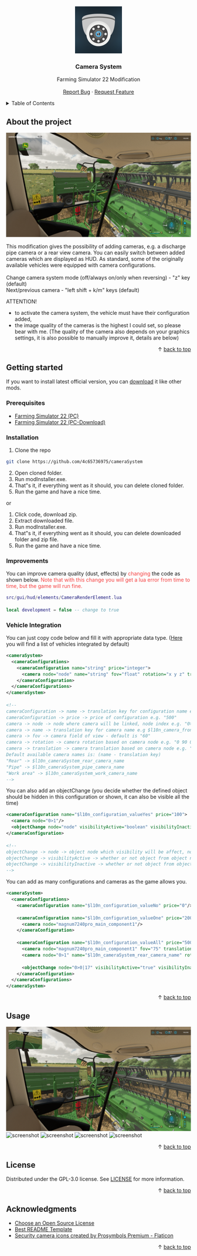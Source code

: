 <div id="top"></div>
<br/>
<div align="center">
  <a href="https://github.com/4c65736975/cameraSystem">
    <img src="screenshots/icon.png" alt="Logo" width="128" height="128">
  </a>
  <h3>Camera System</h3>
  <p>
    Farming Simulator 22 Modification
    <br/>
    <br/>
    <a href="https://github.com/4c65736975/cameraSystem/issues">Report Bug</a>
    ·
    <a href="https://github.com/4c65736975/cameraSystem/issues">Request Feature</a>
  </p>
</div>
<details>
  <summary>Table of Contents</summary>
  <ol>
    <li>
      <a href="#about-the-project">About The Project</a>
    </li>
    <li>
      <a href="#getting-started">Getting Started</a>
      <ul>
        <li>
          <a href="#prerequisites">Prerequisites</a>
        </li>
        <li>
          <a href="#installation">Installation</a>
        </li>
        <li>
          <a href="#improvements">Improvements</a>
        </li>
        <li>
          <a href="#vehicle-integration">Vehicle Integration</a>
        </li>
      </ul>
    </li>
    <li>
      <a href="#usage">Usage</a>
    </li>
    <li>
      <a href="#license">License</a>
    </li>
    <li>
      <a href="#acknowledgments">Acknowledgments</a>
    </li>
  </ol>
</details>

## About the project

<img src="screenshots/screenShot (1).png" alt="screenshot">

This modification gives the possibility of adding cameras, e.g. a discharge pipe camera or a rear view camera. You can easily switch between added cameras which are displayed as HUD.
As standard, some of the originally available vehicles were equipped with camera configurations.
<br/>
<br/>
Change camera system mode (off/always on/only when reversing) - "z" key (default)
<br/>
Next/previous camera - "left shift + k/m" keys (default)

ATTENTION!
- to activate the camera system, the vehicle must have their configuration added,
- the image quality of the cameras is the highest I could set, so please bear with me. (The quality of the camera also depends on your graphics settings, it is also possible to manually improve it, details are below)

<p align="right">&#x2191 <a href="#top">back to top</a></p>

## Getting started

If you want to install latest official version, you can [download](https://www.farming-simulator.com/mod.php?&mod_id=274634&title=fs2022) it like other mods.
<br/>

### Prerequisites

* [Farming Simulator 22 (PC)](https://www.farming-simulator.com/buy-now.php?platform=pc&code=DANIO)
* [Farming Simulator 22 (PC-Download)](https://www.farming-simulator.com/buy-now.php?platform=pcdigital&code=DANIO)

### Installation

1. Clone the repo
```sh
git clone https://github.com/4c65736975/cameraSystem
```
2. Open cloned folder.
3. Run modInstaller.exe.
4. That"s it, if everything went as it should, you can delete cloned folder.
5. Run the game and have a nice time.

or

1. Click code, download zip.
2. Extract downloaded file.
3. Run modInstaller.exe.
4. That"s it, if everything went as it should, you can delete downloaded folder and zip file.
5. Run the game and have a nice time.

### Improvements

You can improve camera quality (dust, effects) by <font color="#f54040">changing</font> the code as shown below. <font color="#f54040">Note that with this change you will get a lua error from time to time, but the game will run fine.</font>

```lua
src/gui/hud/elements/CameraRenderElement.lua

local development = false -- change to true
```

### Vehicle Integration

You can just copy code below and fill it with appropriate data type. (<a href="https://github.com/4c65736975/cameraSystem/blob/main/VEHICLES.md">Here</a> you will find a list of vehicles integrated by default)

```xml
<cameraSystem>
  <cameraConfigurations>
    <cameraConfiguration name="string" price="integer">
      <camera node="node" name="string" fov="float" rotation="x y z" translation="x y z"/>
    </cameraConfiguration>
  </cameraConfigurations>
</cameraSystem>

<!--
cameraConfiguration -> name -> translation key for configuration name e.g. $l10n_configuration_valueOne
cameraConfiguration -> price -> price of configuration e.g. "500"
camera -> node -> node where camera will be linked, node index e.g. "0>1" or i3dMapping e.g. "vehicle_vis" - $REQUIRED
camera -> name -> translation key for camera name e.g $l10n_camera_front_left_wheel - default camera name when not defined is "Untitled"
camera -> fov -> camera field of view - default is "60"
camera -> rotation -> camera rotation based on camera node e.g. "0 90 0"
camera -> translation -> camera translation based on camera node e.g. "0 5 0"
Default available camera names is: (name - translation key)
"Rear" -> $l10n_cameraSystem_rear_camera_name
"Pipe" -> $l10n_cameraSystem_pipe_camera_name
"Work area" -> $l10n_cameraSystem_work_camera_name
-->
```

You can also add an objectChange (you decide whether the defined object should be hidden in this configuration or shown, it can also be visible all the time)

```xml
<cameraConfiguration name="$l10n_configuration_valueYes" price="100">
  <camera node="0>1"/>
  <objectChange node="node" visibilityActive="boolean" visibilityInactive="boolean"/>
</cameraConfiguration>

<!--
objectChange -> node -> object node which visibility will be affect, node index e.g. "0>4>5" or i3dMapping e.g. "camera_node_top"
objectChange -> visibilityActive -> whether or not object from object node is visible in this configuration
objectChange -> visibilityInactive -> whether or not object from object node is visible all time
-->
```

You can add as many configurations and cameras as the game allows you.

```xml
<cameraSystem>
  <cameraConfigurations>
    <cameraConfiguration name="$l10n_configuration_valueNo" price="0"/>

    <cameraConfiguration name="$l10n_configuration_valueOne" price="200">
      <camera node="magnum7240pro_main_component1"/>
    </cameraConfiguration>

    <cameraConfiguration name="$l10n_configuration_valueAll" price="500">
      <camera node="magnum7240pro_main_component1" fov="75" translation="0 3.2 0" rotation="-25 180 0"/>
      <camera node="0>1" name="$l10n_cameraSystem_rear_camera_name" rotation="0 180 0"/>

      <objectChange node="0>0|17" visibilityActive="true" visibilityInactive="false"/>
    </cameraConfiguration>
  </cameraConfigurations>
</cameraSystem>
```

<p align="right">&#x2191 <a href="#top">back to top</a></p>

## Usage

<img src="screenshots/screenShot (2).png" alt="screenshot">
<img src="screenshots/screenShot (3).png" alt="screenshot">
<img src="screenshots/screenShot (4).png" alt="screenshot">
<img src="screenshots/screenShot (5).png" alt="screenshot">
<img src="screenshots/screenShot (6).png" alt="screenshot">

<p align="right">&#x2191 <a href="#top">back to top</a></p>

## License

Distributed under the GPL-3.0 license. See [LICENSE](https://github.com/4c65736975/cameraSystem/blob/main/LICENSE) for more information.

<p align="right">&#x2191 <a href="#top">back to top</a></p>

## Acknowledgments

* [Choose an Open Source License](https://choosealicense.com)
* [Best README Template](https://github.com/othneildrew/Best-README-Template)
* [Security camera icons created by Prosymbols Premium - Flaticon](https://www.flaticon.com/free-icons/security-camera)

<p align="right">&#x2191 <a href="#top">back to top</a></p>
